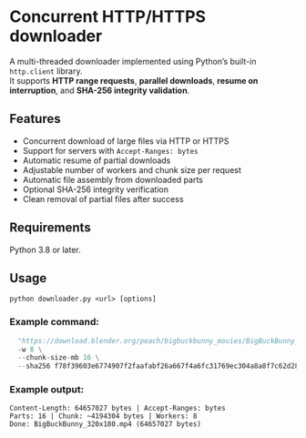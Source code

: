 # Concurrent HTTP/HTTPS downloader

A multi-threaded downloader implemented using Python’s built-in `http.client` library.  
It supports **HTTP range requests**, **parallel downloads**, **resume on interruption**, and **SHA-256 integrity validation**.

## Features

- Concurrent download of large files via HTTP or HTTPS  
- Support for servers with `Accept-Ranges: bytes`  
- Automatic resume of partial downloads
- Adjustable number of workers and chunk size per request  
- Automatic file assembly from downloaded parts  
- Optional SHA-256 integrity verification  
- Clean removal of partial files after success  

## Requirements

Python 3.8 or later.

## Usage

```python downloader.py <url> [options]```

### Example command:
```python downloader.py \
  "https://download.blender.org/peach/bigbuckbunny_movies/BigBuckBunny_320x180.mp4" \
  -w 8 \
  --chunk-size-mb 16 \
  --sha256 f78f39603e6774907f2faafabf26a667f4a6fc31769ec304a8a8f7c62d280508
```

### Example output:

```URL: https://download.blender.org/peach/bigbuckbunny_movies/BigBuckBunny_320x180.mp4
Content-Length: 64657027 bytes | Accept-Ranges: bytes
Parts: 16 | Chunk: ~4194304 bytes | Workers: 8
Done: BigBuckBunny_320x180.mp4 (64657027 bytes)
```
